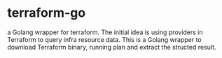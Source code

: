 # terraform-go

a Golang wrapper for terraform. The initial idea is using providers in Terraform to query infra resource data. This is a Golang wrapper to download Terraform binary, running plan and extract the structed result.


